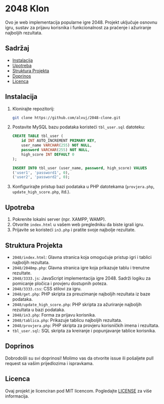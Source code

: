 # 2048 Klon

Ovo je web implementacija popularne igre 2048. Projekt uključuje osnovnu igru, sustav za prijavu korisnika i funkcionalnost za praćenje i ažuriranje najboljih rezultata.

## Sadržaj

- [Instalacija](#instalacija)
- [Upotreba](#upotreba)
- [Struktura Projekta](#struktura-projekta)
- [Doprinos](#doprinos)
- [Licenca](#licenca)

## Instalacija

1. Klonirajte repozitorij:
    ```bash
    git clone https://github.com/alvuj/2048-clone.git
    ```
2. Postavite MySQL bazu podataka koristeći `tbl_user.sql` datoteku:
    ```sql
    CREATE TABLE tbl_user (
        id INT AUTO_INCREMENT PRIMARY KEY,
        user_name VARCHAR(255) NOT NULL,
        password VARCHAR(255) NOT NULL,
        high_score INT DEFAULT 0
    );

    INSERT INTO tbl_user (user_name, password, high_score) VALUES
    ('user1', 'password1', 0),
    ('user2', 'password2', 0);
    ```

3. Konfigurirajte pristup bazi podataka u PHP datotekama (`provjera.php`, `update_high_score.php`, itd.).

## Upotreba

1. Pokrenite lokalni server (npr. XAMPP, WAMP).
2. Otvorite `index.html` u vašem web pregledniku da biste igrali igru.
3. Prijavite se koristeći `in3.php` i pratite svoje najbolje rezultate.

## Struktura Projekta

- `2048/index.html`: Glavna stranica koja omogućuje pristup igri i tablici najboljih rezultata.
- `2048/2048mp.php`: Glavna stranica igre koja prikazuje tablu i trenutne rezultate.
- `2048/3333.js`: JavaScript implementacija igre 2048. Sadrži logiku za pomicanje pločica i provjeru dostupnih poteza.
- `2048/3333.css`: CSS stilovi za igru.
- `2048/get.php`: PHP skripta za preuzimanje najboljih rezultata iz baze podataka.
- `2048/update_high_score.php`: PHP skripta za ažuriranje najboljih rezultata u bazi podataka.
- `2048/in3.php`: Forma za prijavu korisnika.
- `2048/tablica.php`: Prikazuje tablicu najboljih rezultata.
- `2048/provjera.php`: PHP skripta za provjeru korisničkih imena i rezultata.
- `tbl_user.sql`: SQL skripta za kreiranje i popunjavanje tablice korisnika.

## Doprinos

Dobrodošli su svi doprinosi! Molimo vas da otvorite issue ili pošaljete pull request sa vašim prijedlozima i ispravkama.

## Licenca

Ovaj projekt je licenciran pod MIT licencom. Pogledajte [LICENSE](LICENSE) za više informacija.
